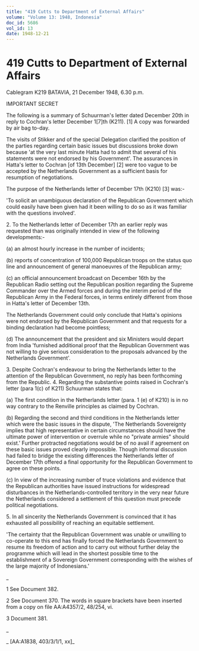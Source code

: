 ```yaml
---
title: "419 Cutts to Department of External Affairs"
volume: "Volume 13: 1948, Indonesia"
doc_id: 5686
vol_id: 13
date: 1948-12-21
---
```


# 419 Cutts to Department of External Affairs

Cablegram K219 BATAVIA, 21 December 1948, 6.30 p.m.

IMPORTANT SECRET

The following is a summary of Schuurman's letter dated December 20th in reply to Cochran's letter December 1[7]th (K211). [1] A copy was forwarded by air bag to-day.

The visits of Stikker and of the special Delegation clarified the position of the parties regarding certain basic issues but discussions broke down because 'at the very last minute Hatta had to admit that several of his statements were not endorsed by his Government'. The assurances in Hatta's letter to Cochran [of 13th December] [2] were too vague to be accepted by the Netherlands Government as a sufficient basis for resumption of negotiations.

The purpose of the Netherlands letter of December 17th (K210) [3] was:-

'To solicit an unambiguous declaration of the Republican Government which could easily have been given had it been willing to do so as it was familiar with the questions involved'.

2\. To the Netherlands letter of December 17th an earlier reply was requested than was originally intended in view of the following developments:-

(a) an almost hourly increase in the number of incidents;

(b) reports of concentration of 100,000 Republican troops on the status quo line and announcement of general manoeuvres of the Republican army;

(c) an official announcement broadcast on December 16th by the Republican Radio setting out the Republican position regarding the Supreme Commander over the Armed forces and during the interim period of the Republican Army in the Federal forces, in terms entirely different from those in Hatta's letter of December 13th.

The Netherlands Government could only conclude that Hatta's opinions were not endorsed by the Republican Government and that requests for a binding declaration had become pointless;

(d) The announcement that the president and six Ministers would depart from India 'furnished additional proof that the Republican Government was not willing to give serious consideration to the proposals advanced by the Netherlands Government'.

3\. Despite Cochran's endeavour to bring the Netherlands letter to the attention of the Republican Government, no reply has been forthcoming from the Republic. 4. Regarding the substantive points raised in Cochran's letter (para 1(c) of K211) Schuurman states that:

(a) The first condition in the Netherlands letter (para. 1 (e) of K210) is in no way contrary to the Renville principles as claimed by Cochran.

(b) Regarding the second and third conditions in the Netherlands letter which were the basic issues in the dispute, 'The Netherlands Sovereignty implies that high representative in certain circumstances should have the ultimate power of intervention or overrule while no "private armies" should exist.' Further protracted negotiations would be of no avail if agreement on these basic issues proved clearly impossible. Though informal discussion had failed to bridge the existing differences the Netherlands letter of December 17th offered a final opportunity for the Republican Government to agree on these points.

(c) In view of the increasing number of truce violations and evidence that the Republican authorities have issued instructions for widespread disturbances in the Netherlands-controlled territory in the very near future the Netherlands considered a settlement of this question must precede political negotiations.

5\. In all sincerity the Netherlands Government is convinced that it has exhausted all possibility of reaching an equitable settlement.

'The certainty that the Republican Government was unable or unwilling to co-operate to this end has finally forced the Netherlands Government to resume its freedom of action and to carry out without further delay the programme which will lead in the shortest possible time to the establishment of a Sovereign Government corresponding with the wishes of the large majority of Indonesians.'

_

1 See Document 382.

2 See Document 370. The words in square brackets have been inserted from a copy on file AA:A4357/2, 48/254, vi.

3 Document 381.

_

_ [AA:A1838, 403/3/1/1, xx]_
